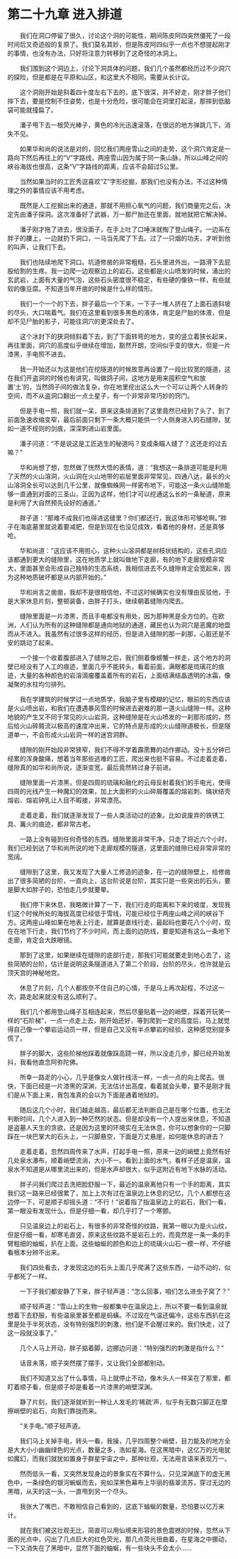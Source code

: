 # 第二十九章 进入排道


　　我们在洞口停留了很久，讨论这个洞的可能性，期间陈皮阿四突然僵死了一段时间后又奇迹般的复原了。我们莫名其妙，但是陈皮阿四似乎一点也不想提起刚才的事情，也没有办法，只好将注意力转移到了这奇怪的冰洞上。 

　　我们围到这个洞边上，讨论下洞具体的问题，我们几个虽然都经历过不少洞穴的探险，但是都是在平原和山区，和这里大不相同，需要从长计议。 

　　这个洞刚开始是斜着四十度左右下去的，底下很深，并不好走，刚才胖子他们摔下去，要是控制不住姿势，也是十分危险，很可能会在洞里打起滚，那摔到低脑袋可能就撞扁了。 

　　潘子甩下去一根荧光棒子，黄色的冷光迅速滚落，在很远的地方弹跳几下，消失不见。 

　　如果华和尚的说法是对的，回忆我们两座雪山之间的走势，这个洞穴肯定是一路向下然后再往上的“V”字路线，两座雪山因为属于同一条山脉，所以山峰之间的峡谷海拔也很高，这条“V”字路线的距离，应该不会超过5公里。 

　　当然如果当时的工匠秀逗喜欢“Z”字形挖掘，那我们也没有办法，不过这种情理之外的事情应该不用考虑。 

　　既然是人工挖掘出来的通道，那就不用担心氧气的问题，我们商量完之后，决定先由潘子探洞。这次准备好了武器，万一那尸胎还在里面，就地就把它解决掉。 

　　潘子刚才拖了进去，很没面子，在手上吐了口唾沫就掏了登山绳子。一边系在胖子的腰上，一边就扔下洞口，一马当先爬了下去。过了一只烟的功夫，才听到他的叫声，让我们下去。 

　　我们也陆续地爬下洞口。坑道修凿的非常粗糙，石头里进外出，一路滑下去屁股给割的生疼。我一边爬一边观察边上的岩石。这些都是火山喷发的时候，涌出的玄武岩，上面有大量的气泡，这些石头密度很不稳定，有些硬的像铁一样，有些就软的像豆腐。不知道当年开凿的时候是什么样的情形。 

　　我们一个一个的下去，胖子最后一个下来，一下子一堆人挤在了上面石道斜坡的尽头，大口喘着气。我们在这里看到很多黑色的液体，肯定是尸胎的体液，但是却不见尸胎的影子，可能往洞穴的更深处去了。 

　　这个冰封下的狭洞倾斜着下去，到了下面转弯的地方，变的竖立着狭长起来，再往里面，洞穴的高度似乎继续在增加，豁然开朗，空间似乎变的很大，但是一片漆黑，手电照不进去。 

　　我一开始还以为这是他们在挖隧道的时候故意再设置了一段比较宽的隧道，这在我们开盗洞的时候也有讲究，叫做鸽子间，这地方是用来囤积空气和放置‘土’的，当然鸽子间的做法复杂，你在地里挖出这么大一个可以让两个人转身的空间，而不从盗洞口翻出一点土星子，有一个非常非常巧妙的窍门。 

　　但是手电一照，我们就一呆，原来这条排道到了这里竟然已经到了头了，到了前面急速收缩变窄，最后前面只剩下一条大概只能供一个人侧身进入的石缝隙，犹如一道不规则的剑痕，深深刺进山岩里面。 

　　潘子问道：“不是说这是工匠逃生的秘道吗？变成条瞄人缝了？这还走的过去嘛？” 

　　华和尚想了想，忽然做了恍然大悟的表情，道：“我想这一条排道可能是利用了天然的火山溶洞，火山洞在火山地带的岩层里面非常常见，四通八达，最长的火山溶洞全长可以达到几千公里，就像蜘蛛网一样密布地下，可能这一条火山缝隙能够一直通到对面的三圣山，正因为这样，他们才可以挖通这么长的一条秘道，原来是利用了大自然预先设好的通道。” 

　　胖子道：“那难不成我们也得进这缝里？你们都还行，我这体形可够呛啊。”胖子在海底墓里就说着要减肥，但是到现在也没见成效，看着他的身材，还是真够呛。 

　　华和尚道：“这应该不用担心，这种火山溶洞都是树枝状结构的，这些孔洞应该都通到更大的缝隙里，这在地质学上就叫做地下走廊，有的地下走廊规模非常大，里面甚至会形成自己独特的生态系统，我相信进去不久缝隙肯定会宽起来，因为这种地质破坏都是从内部开始的。” 

　　华和尚言之凿凿，我却不是很相信他，不过这时候确实也没有理由反驳他，于是大家休息片刻，整顿装备，由胖子打头，继续朝着缝隙内爬去。 

　　缝隙里面是一片漆黑，而且手电都没有用处，因为那种黑是全方位的。在欧洲，人们认为所有的这种缝隙都是通向地狱的通道，藏民也认为洞穴是恶魔的地盘而从不进入。我虽然有过很多这样的经历，但是进入缝隙的那一刹那，心脏还是不安的跳动了起来。 

　　一个接一个收着腹部进入了缝隙之后，我们侧着像螃蟹一样走，这个地方的洞壁已经没有了人工的痕迹，里面几乎不能转头，看着前面，满眼都是琉璃花的痕迹，大量的各种颜色的岩溶滴瘤覆盖着所有的岩石，上面结满结晶透明的冰霜，像凝聚的水柱均匀排列。 

　　我在学建筑的时候学过一点地质学，我脑子里有模糊的记忆，眼前的东西应该是火山喷出岩，和我们在遭遇暴风雪的时候进去避难的那一道火山缝隙一样。这种地貌的产生又不同于常见的火山岩洞，这种缝隙是在火山喷发的一刹那形成的，然后给火山碎屑流以极高的速度冲出来，它的特点是形成的火山缝隙道极长，但是隧道单一，不会形成火山岩洞一样的迷宫洞群。 

　　缝隙的刚开始段非常狭窄，我们不得不学着霹雳舞的动作挪动。没十五分钟已经累的浑身酸痛，想着当年那些逃难的工匠，爬出来也挺不容易。不过走着走着，缝隙真的如华和尚所说，逐渐变宽，最后竟然转过身子前进。 

　　缝隙里面一片漆黑，但是四周的琉璃和融化的云母反射着我们的手电光，使得四周的光线产生一种魔幻的效果，加上大面积的火山碎屑覆盖的熔岩刺、绳状结壳熔岩、熔岩钟乳让人目不暇接，非常漂亮。 

　　走着走着，我们就逐渐发现了一些人类活动过的迹象。比如说废弃的铁锈工具、篝火的痕迹，都非常古老。  

　　一路上没有碰到任何奇怪的东西。缝隙里面非常干净，只走了将近六个小时，我们已经到达了华和尚所说的地下走廊规模的隧道，这里面的缝隙已经非常非常的宽阔。 

　　缝隙到了这里，我又发现了大量人工修造的迹象，在一边的缝隙壁上，给修凿出了很多简陋的台阶，一直向上，这台阶说是台阶，其实只是一些突出的石头，要是脚大如胖子的，恐怕走几步就要晕。 

　　我们停下来休息，我略微计算了一下，我们行走的距离和下来的坡度，发现我们这个时候所处的海拔高度已经低于雪线，可能已经位于两座山峰之间的峡谷下方。这两座山峰如果在地表上行走，就算是直线行走，最起码也要花八个小时，现在在地下行走，我们节约了不少时间，而上面的边防线，要是知道有这么一条地下走廊，肯定会大跌眼镜。 

　　那到了这里，如果继续在缝隙的底部行走，那我们可能就要走到地心去了，这些简陋的台阶，估计是说明这条隧道进入了第二个阶段，台阶的尽头，也许就是云顶天宫的神秘地宫。 

　　休息了片刻，几个人都按奈不住自己的心情，于是马上再次起程，不过这一次，路走起来就没有这么顺利了。 

　　我们几个都用登山绳子互相连起来，然后尽量贴着一边的峭壁，踩着开玩笑一样的“石阶梯”，一点一点走上去，刚开始还好，等到爬到一定的高度后，马上就觉得自己像一个攀岩运动员一样，但是自己又没有半点攀岩的经验，这种感觉别提多慌了。 

　　胖子的脚大，这些阶梯他踩着就像踩高跷一样，所以没走几步，脚已经开始发抖，我看他直念阿弥陀佛。 

　　所幸一路走的小心，几乎是像女人做针线活一样，一点一点的向上爬去。很快，下面已经是一片漆黑的深渊，无法估计出高度，看着就会头晕，要不是刚才我们是从下面上来，我包准真的会以为下面是通着地狱的。 

　　随后这几个小时，我们越走越高，最后都无法判断自己是在哪个位置，也无法判断时间，几个人进入到一种茫然的状态。但是却没有一个人提出来休息，不知道是盗墓人天生的贪欲，还是因为这里的环境实在无法休息，你可以想象你的一只脚踩在一块巴掌大的石头上，一只脚悬空，下面是万丈悬崖，如何能休息的进去？ 

　　走着走着，忽然四周传来了水声，打起手电一照，原来一边的峭壁上竟然有好几处泉水瀑布，顺着峭壁流淌，大小不一。看到上面的水气，看样子还是温泉，温泉水不知道是从哪里流出来的，但是水声却很大，似乎这附近有地下水脉的活动。 

　　胖子问我们爬过去洗把脸舒服一下，最近的温泉离他只有一个手的距离，其实我们这一路来已经很累了，加上上次有过在温泉边上休息的记忆，几个人都想在这边停一下，可是顺子却摇头道：“不行！”说着指了指温泉边上的岩石，我们一看，第一眼没有发现什么，但是仔细一看，却几乎打了一个寒颤。 

　　只见温泉边上的岩石上，有很多的非常奇怪的纹路，我第一眼以为是火山纹，但是仔细一看，却寒毛直竖，原来这些纹路不是岩石上的，而竟然是一条一条的手臂粗细的蚰蜒，扒在上面。这些蚰蜒的颜色和边上的琉璃火山石一模一样，不仔细看根本分辨不出来。 

　　我们四处看去，才发现这边的石头上面几乎爬满了这些东西，一动不动的，似乎都死了一样。 

　　一下子我们都安静了下来，胖子轻声道：“怎么回事，咱们怎么进虫子窝了？” 

　　顺子轻声道：“雪山上的生物一般都集中在温泉边上，所以不要一看到温泉就想着下去舒服，有些温泉里甚至都是蚂蟥。不过现在气温还偏冷，这些东西扒在这里是处于半死状态，没有特别强烈的刺激，他们是不会醒过来的。我们快走，过了这一段就没事了。” 

　　几个人马上开动，胖子掂着脚，边挪边问道：“特别强烈的刺激是指什么？” 

　　话音未落，顺子突然摆了摆手，又让我们全部都别动。 

　　我们不知道又出了什么事情，马上就停止不动，像木头人一样呆在了那里，都盯着顺子看，但是顺子却是看着一片漆黑的峭壁深渊。 

　　静了片刻，我们逐渐就听到一种让人发毛的‘稀疏’声，似乎有无数只脚正在摩擦峭壁的岩石，向我们靠拢而来。 

　　“关手电。”顺子轻声道。 

　　我们马上关掉手电，转头一看，我操，几乎四周整个峭壁，目力能及的地方全是大大小小幽幽绿色的光点，数量之多，浩如星海。在这黑暗中，这亿万的光电犹如魔幻，而我们就犹如置身于群星宇宙之中，那种壮观，无法用言语来表现万一。 

　　然而低头一看，又突然发现身边的景象实在不算什么，只见深渊底下的虚无黑色中，一条绿色的银河蜿蜒而去，宛如深黑色幕布上华丽的翡翠流苏，穿过无边的黑暗，从天的这一头，一直甩到另一个尽头。 

　　我张大了嘴巴，不敢相信自己看到的，这底下蚰蜒的数量，恐怕要以亿万来计。 

　　就在我们被这壮观无比，简直可以用仙境来形容的景色震撼的时候，忽然从下面的光点中，闪出了几点巨大的红色荧光，那几点荧光扭曲着，在星海之中挪动，一下又消失在了黑暗中，显然下面的蚰蜒，有一些块头不会太小……

